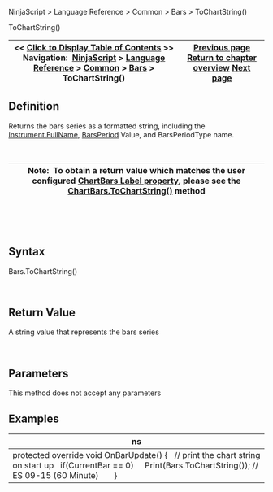 ﻿


NinjaScript \> Language Reference \> Common \> Bars \> ToChartString()






















ToChartString()







| \<\< [Click to Display Table of Contents](tochartstring.md) \>\> **Navigation:**     [NinjaScript](ninjascript-1.md) \> [Language Reference](language_reference_wip-1.md) \> [Common](common-1.md) \> [Bars](bars-1.md) \> ToChartString() | [Previous page](tickcount-1.md) [Return to chapter overview](bars-1.md) [Next page](chart-1.md) |
| --- | --- |











## Definition


Returns the bars series as a formatted string, including the [Instrument.FullName](instrument_fullname-1.md), [BarsPeriod](barsperiod-1.md) Value, and BarsPeriodType name. 


 




| Note:  To obtain a return value which matches the user configured [ChartBars Label property](chartbars_properties-1.md), please see the [ChartBars.ToChartString()](chartbars_tochartstring()-1.md) method |
| --- |



 


 


## Syntax


Bars.ToChartString()


 


## Return Value


A string value that represents the bars series


 


## Parameters


This method does not accept any parameters


## 


## Examples




| ns |
| --- |
| protected override void OnBarUpdate() {    // print the chart string on start up    if(CurrentBar \=\= 0)      Print(Bars.ToChartString()); // ES 09\-15 (60 Minute)       } |









